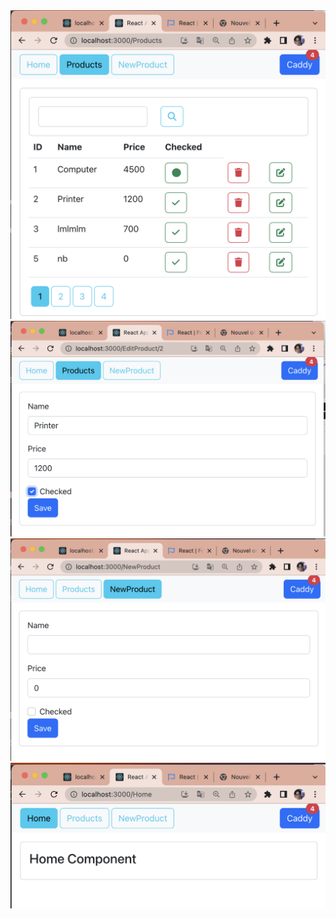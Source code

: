 <img src="captures/cap1.png">
<img src="captures/cap2.png">
<img src="captures/cap3.png">
<img src="captures/cap0.png">
